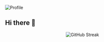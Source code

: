 ![Profile](https://www.commercient.com/wp-content/uploads/2019/12/deepLearning.gif)


## Hi there 👋
<div align="center">
  <img src="https://streak-stats.demolab.com/?user=XBinhs17&theme=tokyonight&hide_border=true" alt="GitHub Streak" />
</div>

<!--
**XBinhs17/XBinhs17** is a ✨ _special_ ✨ repository because its `README.md` (this file) appears on your GitHub profile.

Here are some ideas to get you started:

- 🔭 I’m currently working on ...
- 🌱 I’m currently learning ...
- 👯 I’m looking to collaborate on ...
- 🤔 I’m looking for help with ...
- 💬 Ask me about ...
- 📫 How to reach me: ...
- 😄 Pronouns: ...
- ⚡ Fun fact: ...
-->

